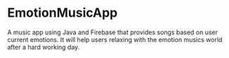 # EmotionMusicApp
A music app using Java and Firebase that provides songs based on user current emotions. It will help users relaxing with the emotion musics world after a hard working day.
